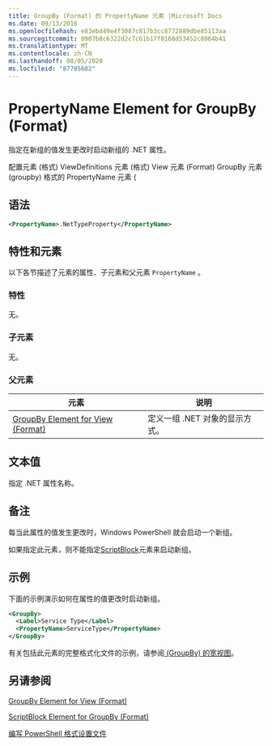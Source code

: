 ```yaml
---
title: GroupBy (Format) 的 PropertyName 元素 |Microsoft Docs
ms.date: 09/13/2016
ms.openlocfilehash: e83ebd49e4f3087c817b3cc8772889dbe85113aa
ms.sourcegitcommit: 0907b8c6322d2c7c61b17f8168d53452c8964b41
ms.translationtype: MT
ms.contentlocale: zh-CN
ms.lasthandoff: 08/05/2020
ms.locfileid: "87785602"
---
```

# <a name="propertyname-element-for-groupby-format"></a>PropertyName Element for GroupBy (Format)

指定在新组的值发生更改时启动新组的 .NET 属性。

配置元素 (格式) ViewDefinitions 元素 (格式) View 元素 (Format) GroupBy 元素 (groupby) 格式的 PropertyName 元素 (

## <a name="syntax"></a>语法

```xml
<PropertyName>.NetTypeProperty</PropertyName>
```

## <a name="attributes-and-elements"></a>特性和元素

以下各节描述了元素的属性、子元素和父元素 `PropertyName` 。

### <a name="attributes"></a>特性

无。

### <a name="child-elements"></a>子元素

无。

### <a name="parent-elements"></a>父元素

|元素|说明|
|-------------|-----------------|
|[GroupBy Element for View (Format)](./groupby-element-for-view-format.md)|定义一组 .NET 对象的显示方式。|

## <a name="text-value"></a>文本值

指定 .NET 属性名称。

## <a name="remarks"></a>备注

每当此属性的值发生更改时，Windows PowerShell 就会启动一个新组。

如果指定此元素，则不能指定[ScriptBlock](./scriptblock-element-for-groupby-format.md)元素来启动新组。

## <a name="example"></a>示例

下面的示例演示如何在属性的值更改时启动新组。

```xml
<GroupBy>
  <Label>Service Type</Label>
  <PropertyName>ServiceType</PropertyName>
</GroupBy>

```

有关包括此元素的完整格式化文件的示例，请参阅[ (GroupBy) 的宽视图](./wide-view-groupby.md)。

## <a name="see-also"></a>另请参阅

[GroupBy Element for View (Format)](./groupby-element-for-view-format.md)

[ScriptBlock Element for GroupBy (Format)](./scriptblock-element-for-groupby-format.md)

[编写 PowerShell 格式设置文件](./writing-a-powershell-formatting-file.md)
